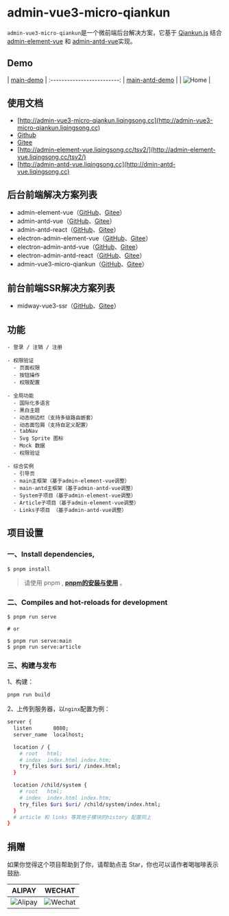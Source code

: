 # admin-vue3-micro-qiankun

`admin-vue3-micro-qiankun`是一个微前端后台解决方案，它基于 [Qiankun.js](https://qiankun.umijs.org/) 结合 [admin-element-vue](http://admin-element-vue.liqingsong.cc/) 和 [admin-antd-vue](http://admin-antd-vue.liqingsong.cc)实现。


## Demo

| [main-demo](http://main-demo.admin-vue3-micro-qiankun.liqingsong.cc/)  |
:-------------------------:
| [main-antd-demo](http://main-antd-demo.admin-vue3-micro-qiankun.liqingsong.cc/)  |
| ![Home](http://admin-vue3-micro-qiankun.liqingsong.cc/images/index.png)  |

## 使用文档

 - [http://admin-vue3-micro-qiankun.liqingsong.cc](http://admin-vue3-micro-qiankun.liqingsong.cc)
 - [Github](https://github.com/lqsong/admin-vue3-micro-qiankun)
 - [Gitee](https://gitee.com/lqsong/admin-vue3-micro-qiankun)
 - [http://admin-element-vue.liqingsong.cc/tsv2/](http://admin-element-vue.liqingsong.cc/tsv2/)
 - [http://admin-antd-vue.liqingsong.cc](http://dmin-antd-vue.liqingsong.cc)

## 后台前端解决方案列表

 - admin-element-vue（[GitHub](https://github.com/lqsong/admin-element-vue)、[Gitee](https://gitee.com/lqsong/admin-element-vue)）
 - admin-antd-vue（[GitHub](https://github.com/lqsong/admin-antd-vue)、[Gitee](https://gitee.com/lqsong/admin-antd-vue)）
 - admin-antd-react（[GitHub](https://github.com/lqsong/admin-antd-react)、[Gitee](https://gitee.com/lqsong/admin-antd-react)）
 - electron-admin-element-vue（[GitHub](https://github.com/lqsong/electron-admin-element-vue)、[Gitee](https://gitee.com/lqsong/electron-admin-element-vue)）
 - electron-admin-antd-vue（[GitHub](https://github.com/lqsong/electron-admin-antd-vue)、[Gitee](https://gitee.com/lqsong/electron-admin-antd-vue)）
 - electron-admin-antd-react（[GitHub](https://github.com/lqsong/electron-admin-antd-react)、[Gitee](https://gitee.com/lqsong/electron-admin-antd-react)）
 - admin-vue3-micro-qiankun（[GitHub](https://github.com/lqsong/admin-vue3-micro-qiankun)、[Gitee](https://gitee.com/lqsong/admin-vue3-micro-qiankun)）

## 前台前端SSR解决方案列表

 - midway-vue3-ssr（[GitHub](https://github.com/lqsong/midway-vue3-ssr)、[Gitee](https://gitee.com/lqsong/midway-vue3-ssr)）

## 功能

```
- 登录 / 注销 / 注册

- 权限验证
  - 页面权限
  - 按钮操作
  - 权限配置

- 全局功能
  - 国际化多语言
  - 黑白主题
  - 动态侧边栏（支持多级路由嵌套）
  - 动态面包屑（支持自定义配置）
  - tabNav
  - Svg Sprite 图标
  - Mock 数据
  - 权限验证

- 综合实例
  - 引导页
  - main主框架（基于admin-element-vue调整）
  - main-antd主框架（基于admin-antd-vue调整）
  - System子项目（基于admin-element-vue调整）
  - Article子项目（基于admin-element-vue调整）
  - Links子项目 （基于admin-antd-vue调整）
```


## 项目设置

### 一、Install dependencies,

```
$ pnpm install
```

> 请使用 pnpm , **[pnpm的安装与使用](http://liqingsong.cc/article/detail/26)** 。


### 二、Compiles and hot-reloads for development

```
$ pnpm run serve

# or

$ pnpm run serve:main
$ pnpm run serve:article
```


### 三、构建与发布

1、构建：

```sh
pnpm run build
```


2、上传到服务器，以`nginx`配置为例：

```sh
server {
  listen       8080;
  server_name  localhost;

  location / {
    # root   html;
    # index  index.html index.htm;
    try_files $uri $uri/ /index.html;
  }

  location /child/system {
    # root   html;
    # index  index.html index.htm;
    try_files $uri $uri/ /child/system/index.html;
  }
  # article 和 links 等其他子模块的history 配置同上
}

```


## 捐赠

如果你觉得这个项目帮助到了你，请帮助点击 Star，你也可以请作者喝咖啡表示鼓励.

**ALIPAY**             |  **WECHAT**
:-------------------------:|:-------------------------:
![Alipay](http://uploads.liqingsong.cc/20210430/f62d2436-8d92-407d-977f-35f1e4b891fc.png)  |  ![Wechat](http://uploads.liqingsong.cc/20210430/3e24efa9-8e79-4606-9bd9-8215ce1235ac.png)


